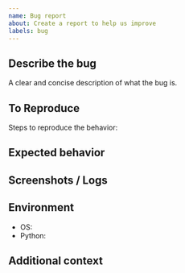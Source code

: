 ```yaml
---
name: Bug report
about: Create a report to help us improve
labels: bug
---
```


## Describe the bug

A clear and concise description of what the bug is.

## To Reproduce

Steps to reproduce the behavior:

## Expected behavior

## Screenshots / Logs

## Environment
- OS:
- Python:

## Additional context
